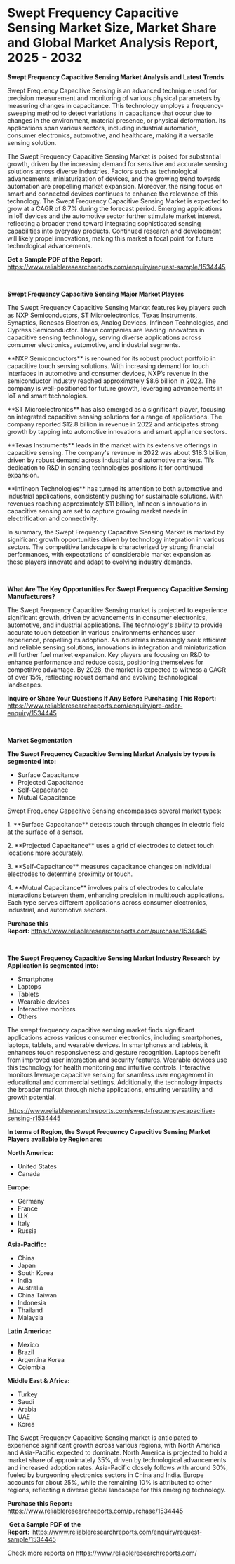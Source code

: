 <p><h1>Swept Frequency Capacitive Sensing Market Size, Market Share and Global Market Analysis Report, 2025 - 2032</h1></p><p><strong>Swept Frequency Capacitive Sensing Market Analysis and Latest Trends</strong></p>
<p><p>Swept Frequency Capacitive Sensing is an advanced technique used for precision measurement and monitoring of various physical parameters by measuring changes in capacitance. This technology employs a frequency-sweeping method to detect variations in capacitance that occur due to changes in the environment, material presence, or physical deformation. Its applications span various sectors, including industrial automation, consumer electronics, automotive, and healthcare, making it a versatile sensing solution.</p><p>The Swept Frequency Capacitive Sensing Market is poised for substantial growth, driven by the increasing demand for sensitive and accurate sensing solutions across diverse industries. Factors such as technological advancements, miniaturization of devices, and the growing trend towards automation are propelling market expansion. Moreover, the rising focus on smart and connected devices continues to enhance the relevance of this technology. The Swept Frequency Capacitive Sensing Market is expected to grow at a CAGR of 8.7% during the forecast period. Emerging applications in IoT devices and the automotive sector further stimulate market interest, reflecting a broader trend toward integrating sophisticated sensing capabilities into everyday products. Continued research and development will likely propel innovations, making this market a focal point for future technological advancements.</p></p>
<p><strong>Get a Sample PDF of the Report:&nbsp;</strong> <a href="https://www.reliableresearchreports.com/enquiry/request-sample/1534445?utm_campaign=3110&utm_medium=2&utm_source=Github&utm_content=ia&utm_term=06042025&utm_id=swept-frequency-capacitive-sensing">https://www.reliableresearchreports.com/enquiry/request-sample/1534445</a></p>
<p>&nbsp;</p>
<p><strong>Swept Frequency Capacitive Sensing Major Market Players</strong></p>
<p><p>The Swept Frequency Capacitive Sensing Market features key players such as NXP Semiconductors, ST Microelectronics, Texas Instruments, Synaptics, Renesas Electronics, Analog Devices, Infineon Technologies, and Cypress Semiconductor. These companies are leading innovators in capacitive sensing technology, serving diverse applications across consumer electronics, automotive, and industrial segments.</p><p>**NXP Semiconductors** is renowned for its robust product portfolio in capacitive touch sensing solutions. With increasing demand for touch interfaces in automotive and consumer devices, NXP’s revenue in the semiconductor industry reached approximately $8.6 billion in 2022. The company is well-positioned for future growth, leveraging advancements in IoT and smart technologies.</p><p>**ST Microelectronics** has also emerged as a significant player, focusing on integrated capacitive sensing solutions for a range of applications. The company reported $12.8 billion in revenue in 2022 and anticipates strong growth by tapping into automotive innovations and smart appliance sectors.</p><p>**Texas Instruments** leads in the market with its extensive offerings in capacitive sensing. The company's revenue in 2022 was about $18.3 billion, driven by robust demand across industrial and automotive markets. TI’s dedication to R&D in sensing technologies positions it for continued expansion.</p><p>**Infineon Technologies** has turned its attention to both automotive and industrial applications, consistently pushing for sustainable solutions. With revenues reaching approximately $11 billion, Infineon's innovations in capacitive sensing are set to capture growing market needs in electrification and connectivity.</p><p>In summary, the Swept Frequency Capacitive Sensing Market is marked by significant growth opportunities driven by technology integration in various sectors. The competitive landscape is characterized by strong financial performances, with expectations of considerable market expansion as these players innovate and adapt to evolving industry demands.</p></p>
<p>&nbsp;</p>
<p><strong>What Are The Key Opportunities For Swept Frequency Capacitive Sensing Manufacturers?</strong></p>
<p><p>The Swept Frequency Capacitive Sensing market is projected to experience significant growth, driven by advancements in consumer electronics, automotive, and industrial applications. The technology's ability to provide accurate touch detection in various environments enhances user experience, propelling its adoption. As industries increasingly seek efficient and reliable sensing solutions, innovations in integration and miniaturization will further fuel market expansion. Key players are focusing on R&D to enhance performance and reduce costs, positioning themselves for competitive advantage. By 2028, the market is expected to witness a CAGR of over 15%, reflecting robust demand and evolving technological landscapes.</p></p>
<p><strong>Inquire or Share Your Questions If Any Before Purchasing This Report:</strong> <a href="https://www.reliableresearchreports.com/enquiry/pre-order-enquiry/1534445?utm_campaign=3110&utm_medium=2&utm_source=Github&utm_content=ia&utm_term=06042025&utm_id=swept-frequency-capacitive-sensing">https://www.reliableresearchreports.com/enquiry/pre-order-enquiry/1534445</a></p>
<p>&nbsp;</p>
<p><strong>Market Segmentation</strong></p>
<p><strong>The Swept Frequency Capacitive Sensing Market Analysis by types is segmented into:</strong></p>
<p><ul><li>Surface Capacitance</li><li>Projected Capacitance</li><li>Self-Capacitance</li><li>Mutual Capacitance</li></ul></p>
<p><p>Swept Frequency Capacitive Sensing encompasses several market types: </p><p>1. **Surface Capacitance** detects touch through changes in electric field at the surface of a sensor.</p><p>2. **Projected Capacitance** uses a grid of electrodes to detect touch locations more accurately.</p><p>3. **Self-Capacitance** measures capacitance changes on individual electrodes to determine proximity or touch.</p><p>4. **Mutual Capacitance** involves pairs of electrodes to calculate interactions between them, enhancing precision in multitouch applications. Each type serves different applications across consumer electronics, industrial, and automotive sectors.</p></p>
<p><strong>Purchase this Report:&nbsp;</strong><a href="https://www.reliableresearchreports.com/purchase/1534445?utm_campaign=3110&utm_medium=2&utm_source=Github&utm_content=ia&utm_term=06042025&utm_id=swept-frequency-capacitive-sensing">https://www.reliableresearchreports.com/purchase/1534445</a></p>
<p>&nbsp;</p>
<p><strong>The Swept Frequency Capacitive Sensing Market Industry Research by Application is segmented into:</strong></p>
<p><ul><li>Smartphone</li><li>Laptops</li><li>Tablets</li><li>Wearable devices</li><li>Interactive monitors</li><li>Others</li></ul></p>
<p><p>The swept frequency capacitive sensing market finds significant applications across various consumer electronics, including smartphones, laptops, tablets, and wearable devices. In smartphones and tablets, it enhances touch responsiveness and gesture recognition. Laptops benefit from improved user interaction and security features. Wearable devices use this technology for health monitoring and intuitive controls. Interactive monitors leverage capacitive sensing for seamless user engagement in educational and commercial settings. Additionally, the technology impacts the broader market through niche applications, ensuring versatility and growth potential.</p></p>
<p><a href="https://www.reliableresearchreports.com/swept-frequency-capacitive-sensing-r1534445?utm_campaign=3110&utm_medium=2&utm_source=Github&utm_content=ia&utm_term=06042025&utm_id=swept-frequency-capacitive-sensing">&nbsp;https://www.reliableresearchreports.com/swept-frequency-capacitive-sensing-r1534445</a></p>
<p><strong>In terms of Region, the Swept Frequency Capacitive Sensing Market Players available by Region are:</strong></p>
<p>
    <p> <strong> North America: </strong>
        <ul>
            <li>United States</li>
            <li>Canada</li>
        </ul>
        </p> 
    <p> <strong> Europe: </strong>
        <ul>
            <li>Germany</li>
            <li>France</li>
            <li>U.K.</li>
            <li>Italy</li>
            <li>Russia</li>
        </ul>
        </p> 
    <p> <strong> Asia-Pacific: </strong>
        <ul>
            <li>China</li>
            <li>Japan</li>
            <li>South Korea</li>
            <li>India</li>
            <li>Australia</li>
            <li>China Taiwan</li>
            <li>Indonesia</li>
            <li>Thailand</li>
            <li>Malaysia</li>
        </ul>
        </p> 
    <p> <strong> Latin America: </strong>
        <ul>
            <li>Mexico</li>
            <li>Brazil</li>
            <li>Argentina Korea</li>
            <li>Colombia</li>
        </ul>
        </p> 
    <p> <strong> Middle East & Africa: </strong>
        <ul>
            <li>Turkey</li>
            <li>Saudi</li>
            <li>Arabia</li>
            <li>UAE</li>
            <li>Korea</li>
        </ul>
    </p>
    </p>
<p><p>The Swept Frequency Capacitive Sensing market is anticipated to experience significant growth across various regions, with North America and Asia-Pacific expected to dominate. North America is projected to hold a market share of approximately 35%, driven by technological advancements and increased adoption rates. Asia-Pacific closely follows with around 30%, fueled by burgeoning electronics sectors in China and India. Europe accounts for about 25%, while the remaining 10% is attributed to other regions, reflecting a diverse global landscape for this emerging technology.</p></p>
<p><strong>Purchase this Report: </strong><a href="https://www.reliableresearchreports.com/purchase/1534445?utm_campaign=3110&utm_medium=2&utm_source=Github&utm_content=ia&utm_term=06042025&utm_id=swept-frequency-capacitive-sensing">https://www.reliableresearchreports.com/purchase/1534445</a></p>
<p>&nbsp;<strong>Get a Sample PDF of the Report:&nbsp;&nbsp;</strong><a href="https://www.reliableresearchreports.com/enquiry/request-sample/1534445?utm_campaign=3110&utm_medium=2&utm_source=Github&utm_content=ia&utm_term=06042025&utm_id=swept-frequency-capacitive-sensing">https://www.reliableresearchreports.com/enquiry/request-sample/1534445</a></p>
<p><strong></strong></p>
<p>Check more reports on <a href="https://www.reliableresearchreports.com/?utm_campaign=3110&utm_medium=2&utm_source=Github&utm_content=ia&utm_term=06042025&utm_id=swept-frequency-capacitive-sensing">https://www.reliableresearchreports.com/</a></p>